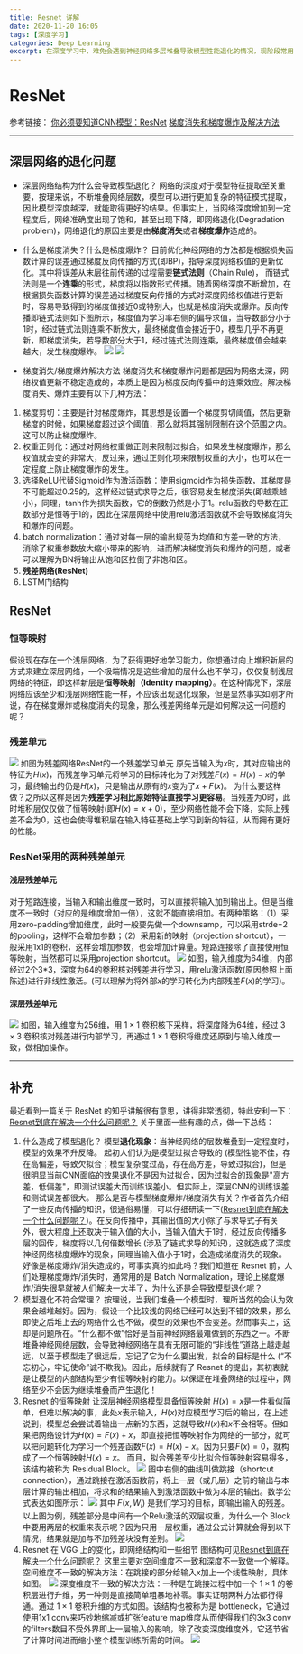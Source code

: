 ```yaml
---
title: Resnet 详解
date: 2020-11-20 16:05
tags: [深度学习]
categories: Deep Learning
excerpt: 在深度学习中，难免会遇到神经网络多层堆叠导致模型性能退化的情况，现阶段常用 Resnet 处理，但关于 Resnet 的内部机制没有深入了解。由于课程汇报的需要，故在此对 Resnet 做一个深入的学习和总结归纳，参考资料均来自知乎。
---
```


# ResNet
参考链接：
[你必须要知道CNN模型：ResNet](https://zhuanlan.zhihu.com/p/31852747)
[梯度消失和梯度爆炸及解决方法](https://zhuanlan.zhihu.com/p/72589432)

---
## 深层网络的退化问题
* 深层网络结构为什么会导致模型退化？
网络的深度对于模型特征提取至关重要，按理来说，不断堆叠网络层数，模型可以进行更加复杂的特征模式提取，因此模型深度越深，就能取得更好的结果。但事实上，当网络深度增加到一定程度后，网络准确度出现了饱和，甚至出现下降，即网络退化(Degradation problem)，网络退化的原因主要是由**梯度消失**或者**梯度爆炸**造成的。

* 什么是梯度消失？什么是梯度爆炸？
目前优化神经网络的方法都是根据损失函数计算的误差通过梯度反向传播的方式(即BP)，指导深度网络权值的更新优化。其中将误差从末层往前传递的过程需要**链式法则**（Chain Rule)， 而链式法则是一个**连乘**的形式，梯度将以指数形式传播。随着网络深度不断增加，在根据损失函数计算的误差通过梯度反向传播的方式对深度网络权值进行更新时，容易导致得到的梯度值接近0或特别大，也就是梯度消失或爆炸。反向传播即链式法则如下图所示，梯度值为学习率右侧的偏导求值，当导数部分小于1时，经过链式法则连乘不断放大，最终梯度值会接近于0，模型几乎不再更新，即梯度消失，若导数部分大于1，经过链式法则连乘，最终梯度值会越来越大，发生梯度爆炸。
![](/img/posts_img/20201117113531949_7119.png)    ![](/img/posts_img/20201117113716099_20642.png)

* 梯度消失/梯度爆炸解决方法
梯度消失和梯度爆炸问题都是因为网络太深，网络权值更新不稳定造成的，本质上是因为梯度反向传播中的连乘效应。解决梯度消失、爆炸主要有以下几种方法：
1. 梯度剪切：主要是针对梯度爆炸，其思想是设置一个梯度剪切阈值，然后更新梯度的时候，如果梯度超过这个阈值，那么就将其强制限制在这个范围之内。这可以防止梯度爆炸。
2. 权重正则化：通过对网络权重做正则来限制过拟合。如果发生梯度爆炸，那么权值就会变的非常大，反过来，通过正则化项来限制权重的大小，也可以在一定程度上防止梯度爆炸的发生。
3. 选择ReLU代替Sigmoid作为激活函数：使用sigmoid作为损失函数，其梯度是不可能超过0.25的，这样经过链式求导之后，很容易发生梯度消失(即越乘越小)，同理，tanh作为损失函数，它的倒数仍然是小于1。relu函数的导数在正数部分是恒等于1的，因此在深层网络中使用relu激活函数就不会导致梯度消失和爆炸的问题。
4. batch normalization：通过对每一层的输出规范为均值和方差一致的方法，消除了权重参数放大缩小带来的影响，进而解决梯度消失和爆炸的问题，或者可以理解为BN将输出从饱和区拉倒了非饱和区。
5. **残差网络(ResNet)**
6. LSTM门结构

## ResNet
### 恒等映射
假设现在存在一个浅层网络，为了获得更好地学习能力，你想通过向上堆积新层的方式来建立深层网络，一个极端情况是这些增加的层什么也不学习，仅仅复制浅层网络的特征，即这样新层是**恒等映射（Identity mapping）**。在这种情况下，深层网络应该至少和浅层网络性能一样，不应该出现退化现象，但是显然事实如刚才所说，存在梯度爆炸或梯度消失的现象，那么残差网络单元是如何解决这一问题的呢？

### 残差单元
![](/img/posts_img/20201117115531507_1447.png)
如图为残差网络ResNet的一个残差学习单元
原先当输入为$x$时，其对应输出的特征为$H(x)$，而残差学习单元将学习的目标转化为了对残差$F(x)=H(x)-x$的学习，最终输出的仍是$H(x)$，只是输出从原有的$x$变为了$x+F(x)$。
为什么要这样做？之所以这样是因为**残差学习相比原始特征直接学习更容易**。当残差为0时，此时堆积层仅仅做了恒等映射(即$H(x)=x+0$)，至少网络性能不会下降，实际上残差不会为0，这也会使得堆积层在输入特征基础上学习到新的特征，从而拥有更好的性能。

### ResNet采用的两种残差单元
#### 浅层残差单元
对于短路连接，当输入和输出维度一致时，可以直接将输入加到输出上。但是当维度不一致时（对应的是维度增加一倍），这就不能直接相加。有两种策略：（1）采用zero-padding增加维度，此时一般要先做一个downsamp，可以采用strde=2的pooling，这样不会增加参数；（2）采用新的映射（projection shortcut），一般采用1x1的卷积，这样会增加参数，也会增加计算量。短路连接除了直接使用恒等映射，当然都可以采用projection shortcut。
![](/img/posts_img/20201117120420866_906.png)
如图，输入维度为64维，内部经过2个3*3，深度为64的卷积核对残差进行学习，用relu激活函数(原因参照上面陈述)进行非线性激活。(可以理解为将外部$x$的学习转化为内部残差$F(x)$的学习)。

#### 深层残差单元
![](/img/posts_img/20201117120752930_11450.png)
如图，输入维度为256维，用 $1\times1$ 卷积核下采样，将深度降为64维，经过 $3\times3$ 卷积核对残差进行内部学习，再通过 $1\times1$ 卷积将维度还原到与输入维度一致，做相加操作。

---
## 补充
最近看到一篇关于 ResNet 的知乎讲解很有意思，讲得非常透彻，特此安利一下：[Resnet到底在解决一个什么问题呢？](https://www.zhihu.com/question/64494691)
关于里面一些有趣的点，做一下总结：

1. 什么造成了模型退化？
模型**退化现象**：当神经网络的层数堆叠到一定程度时，模型的效果不升反降。
起初人们认为是模型过拟合导致的 (模型性能不佳，存在高偏差，导致欠拟合；模型复杂度过高，存在高方差，导致过拟合)，但是很明显当前CNN面临的效果退化不是因为过拟合，因为过拟合的现象是"高方差，低偏差"，即测试误差大而训练误差小。但实际上，深层CNN的训练误差和测试误差都很大。
那么是否与模型梯度爆炸/梯度消失有关？作者首先介绍了一些反向传播的知识，很通俗易懂，可以仔细研读一下([Resnet到底在解决一个什么问题呢？](https://www.zhihu.com/question/64494691))。在反向传播中，其输出值的大小除了与求导式子有关外，很大程度上还取决于输入值的大小，当输入值大于1时，经过反向传播多层的回传，梯度将以几何倍数增长 (涉及了链式求导的知识)，这就造成了深度神经网络梯度爆炸的现象，同理当输入值小于1时，会造成梯度消失的现象。
好像是梯度爆炸/消失造成的，可事实真的如此吗？我们知道在 Resnet 前，人们处理梯度爆炸/消失时，通常用的是 Batch Normalization，理论上梯度爆炸/消失很早就被人们解决一大半了，为什么还是会导致模型退化呢？
2. 模型退化不符合常理？
按理说，当我们堆叠一个模型时，理所当然的会认为效果会越堆越好。因为，假设一个比较浅的网络已经可以达到不错的效果，那么即使之后堆上去的网络什么也不做，模型的效果也不会变差。然而事实上，这却是问题所在。“什么都不做”恰好是当前神经网络最难做到的东西之一。不断堆叠神经网络层数，会导致神经网络在具有无限可能的“非线性”道路上越走越远，以至于模型走了很远后，忘记了它为什么要出发，拟合的目标是什么 (“不忘初心，牢记使命”诚不欺我)。因此，后续就有了 Resnet 的提出，其初衷就是让模型的内部结构至少有恒等映射的能力。以保证在堆叠网络的过程中，网络至少不会因为继续堆叠而产生退化！
3. Resnet 的恒等映射
让深层神经网络模型具备恒等映射 $H(x)=x$是一件看似简单，但难以解决的事，此处$x$表示输入，$H(x)$对应模型学习后的输出，在上述说到，模型总会尝试着输出一点新的东西，这就导致$H(x)$和$x$不会相等。但如果把网络设计为$H(x) = F(x) + x$，即直接把恒等映射作为网络的一部分，就可以把问题转化为学习一个残差函数$F(x) = H(x) - x$。因为只要$F(x)=0$，就构成了一个恒等映射$H(x) = x$。 而且，拟合残差至少比拟合恒等映射容易得多，该结构被称为 Residual Block。
![](/img/posts_img/20201120154958055_11900.png)
图中右侧的曲线叫做跳接（shortcut connection），通过跳接在激活函数前，将上一层（或几层）之前的输出与本层计算的输出相加，将求和的结果输入到激活函数中做为本层的输出。数学公式表达如图所示：
![](/img/posts_img/20201120155050630_28876.png)
其中 $F(x,{W_i})$ 是我们学习的目标，即输出输入的残差。以上图为例，残差部分是中间有一个Relu激活的双层权重，为什么一个 Block 中要用两层的权重来表示呢？因为只用一层权重，通过公式计算就会得到以下情况，结果就是加与不加残差块没有差别。
![](/img/posts_img/20201120155336431_27734.png)
4. Resnet 在 VGG 上的变化，即网络结构和一些细节
图结构可见[Resnet到底在解决一个什么问题呢？](https://www.zhihu.com/question/64494691)
这里主要对空间维度不一致和深度不一致做一个解释。
空间维度不一致的解决方法：在跳接的部分给输入x加上一个线性映射，具体如图。
![](/img/posts_img/20201120155659614_2741.png)
深度维度不一致的解决方法：一种是在跳接过程中加一个 $1\times1$ 的卷积层进行升维，另一种则是直接简单粗暴地补零。事实证明两种方法都行得通。通过 $1\times1$ 卷积升维的方式如图。该结构也被称为是 bottleneck，它通过使用1x1 conv来巧妙地缩减或扩张feature map维度从而使得我们的3x3 conv的filters数目不受外界即上一层输入的影响，除了改变深度维度外，它还节省了计算时间进而缩小整个模型训练所需的时间。
![](/img/posts_img/20201120155831799_13135.png)

